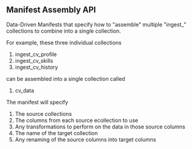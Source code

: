 ## Manifest Assembly API

Data-Driven Manifests that specify how to "assemble" multiple "ingest_<name>" collections to combine into a single collection.

For example, these three individual collections
1. ingest_cv_profile
2. ingest_cv_skills
3. ingest_cv_history

can be assembled into a single collection called
1. cv_data

The manifest will specify 
1. The source collections
2. The columns from each source ecollection to use
3. Any transformations to perform on the data in those source columns
4. The name of the target collection
5. Any renaming of the source columns into target columns